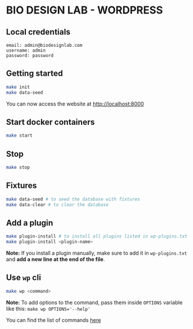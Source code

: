 # BIO DESIGN LAB - WORDPRESS

## Local credentials

```
email: admin@biodesignlab.com
username: admin
password: password
```

## Getting started

```bash
make init
make data-seed
```

You can now access the website at [http://localhost:8000](http://localhost:8000)

## Start docker containers

```bash
make start
```

## Stop

```bash
make stop
```

## Fixtures

```bash
make data-seed # to seed the database with fixtures
make data-clear # to clear the database
```

## Add a plugin

```bash
make plugin-install # to install all plugins listed in wp-plugins.txt
make plugin-install <plugin-name>
```

**Note:** If you install a plugin manually, make sure to add it in `wp-plugins.txt` and **add a new line at the end of the file**.

## Use `wp` cli

```bash
make wp <command>
```

**Note:** To add options to the command, pass them inside `OPTIONS` variable like this: `make wp OPTIONS='--help'`

You can find the list of commands [here](https://developer.wordpress.org/cli/commands/)
